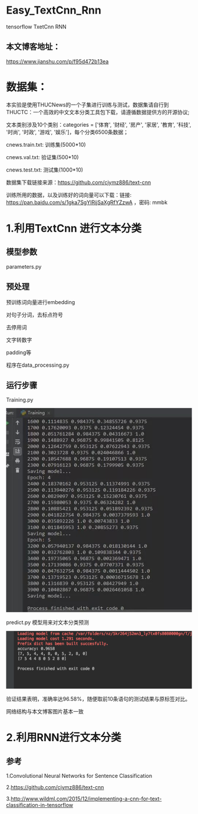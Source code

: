 # Easy_TextCnn_Rnn
tensorflow TxetCnn RNN

## 本文博客地址：
https://www.jianshu.com/p/f95d472b13ea

# 数据集：
本实验是使用THUCNews的一个子集进行训练与测试，数据集请自行到THUCTC：一个高效的中文文本分类工具包下载，请遵循数据提供方的开源协议;

文本类别涉及10个类别：categories = ['体育', '财经', '房产', '家居', '教育', '科技', '时尚', '时政', '游戏', '娱乐']，每个分类6500条数据；

cnews.train.txt: 训练集(5000*10)

cnews.val.txt: 验证集(500*10)

cnews.test.txt: 测试集(1000*10)

数据集下载链接来源：https://github.com/cjymz886/text-cnn

训练所用的数据，以及训练好的词向量可以下载：链接: https://pan.baidu.com/s/1gka7SgYIRijSaXgRfYZzwA ，密码: mmbk


# 1.利用TextCnn 进行文本分类
## 模型参数
parameters.py

## 预处理
预训练词向量进行embedding

对句子分词，去标点符号

去停用词

文字转数字

padding等

程序在data_processing.py

## 运行步骤
Training.py 

![train and test result](https://github.com/NLPxiaoxu/Easy_TextCnn_Rnn/blob/master/TextCnn/image/train.jpeg)

predict.py 模型用来对文本分类预测

![evalutaing result](https://github.com/NLPxiaoxu/Easy_TextCnn_Rnn/blob/master/TextCnn/image/evaluate.jpeg)

验证结果表明，准确率达96.58%，随便取前10条语句的测试结果与原标签对比。

网络结构与本文博客图片基本一致





# 2.利用RNN进行文本分类


## 参考
1.Convolutional Neural Networks for Sentence Classification 

2.https://github.com/cjymz886/text-cnn

3.http://www.wildml.com/2015/12/implementing-a-cnn-for-text-classification-in-tensorflow
